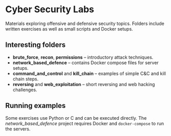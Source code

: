 # Cyber Security Labs

Materials exploring offensive and defensive security topics.
Folders include written exercises as well as small scripts and Docker setups.

## Interesting folders

- **brute_force**, **recon**, **permissions** – introductory attack techniques.
- **network_based_defence** – contains Docker compose files for server setups.
- **command_and_control** and **kill_chain** – examples of simple C&C and kill chain steps.
- **reversing** and **web_exploitation** – short reversing and web hacking challenges.

## Running examples

Some exercises use Python or C and can be executed directly.
The *network_based_defence* project requires Docker and `docker-compose` to run the servers.
